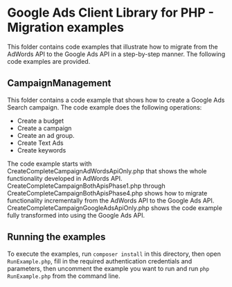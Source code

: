 # Google Ads Client Library for PHP - Migration examples

This folder contains code examples that illustrate how to migrate from the AdWords API to the
Google Ads API in a step-by-step manner. The following code examples are provided.

## CampaignManagement

This folder contains a code example that shows how to create a Google Ads Search campaign. 
The code example does the following operations:

  - Create a budget
  - Create a campaign
  - Create an ad group.
  - Create Text Ads
  - Create keywords

The code example starts with CreateCompleteCampaignAdWordsApiOnly.php that shows the whole
functionality developed in AdWords API. CreateCompleteCampaignBothApisPhase1.php through
CreateCompleteCampaignBothApisPhase4.php shows how to migrate functionality
incrementally from the AdWords API to the Google Ads API. CreateCompleteCampaignGoogleAdsApiOnly.php
shows the code example fully transformed into using the Google Ads API.

## Running the examples

To execute the examples, run `composer install` in this directory, then open `RunExample.php`,
fill in the required authentication credentials and parameters, then uncomment the example you
want to run and run `php RunExample.php` from the command line.